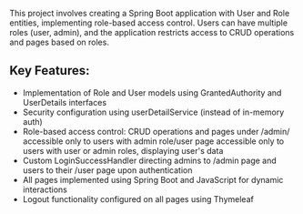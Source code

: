 This project involves creating a Spring Boot application with User and Role entities, implementing role-based access control. 
Users can have multiple roles (user, admin), and the application restricts access to CRUD operations and pages based on roles.

## Key Features:
- Implementation of Role and User models using GrantedAuthority and UserDetails interfaces
- Security configuration using userDetailService (instead of in-memory auth)
- Role-based access control: CRUD operations and pages under /admin/ accessible only to users with admin role/user page accessible only to users with user or admin roles, displaying user's data
- Custom LoginSuccessHandler directing admins to /admin page and users to their /user page upon authentication
- All pages implemented using Spring Boot and JavaScript for dynamic interactions
- Logout functionality configured on all pages using Thymeleaf
